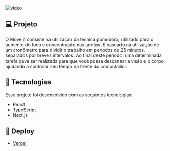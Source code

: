 ![video](https://user-images.githubusercontent.com/60523636/109889833-e0802380-7c64-11eb-8bff-8fbc9594be08.gif)

## 💻 Projeto
O Move.it consiste na utilização da técnica pomodoro, utilizado para o aumento do foco e concentração nas tarefas. É baseado na utilização de um cronômetro para dividir o trabalho em períodos de 25 minutos, separados por breves intervalos. Ao final deste período, uma determinada tarefa deve ser realizada para que você possa descansar a visão e o corpo, ajudando a controlar seu tempo na frente do computador.

## 🚀 Tecnologias
Esse projeto foi desenvolvido com as seguintes tecnologias:
 - React
 - TypeScript
 - Next.js
 
## 🎉 Deploy

 - [Vercel](https://moveit-drab-rho.vercel.app/)
